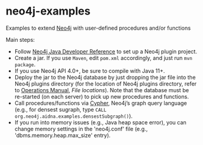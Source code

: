 # neo4j-examples
Examples to extend [Neo4j](https://neo4j.com/) with user-defined procedures and/or functions 

Main steps:

* Follow [Neo4j Java Developer Reference](https://neo4j.com/docs/pdf/neo4j-java-reference-4.1.pdf) to set up a Neo4j plugin project.
* Create a jar. If you use `Maven`, edit `pom.xml` accordingly, and just run `mvn package`.
* If you use Neo4j API 4.0+, be sure to compile with Java 11+.
* Deploy the jar to the Neo4j database by just dropping the jar file into the Neo4j plugins directory (for the location of Neo4j plugins directory, refer to [Operations Manual](https://neo4j.com/docs/pdf/neo4j-operations-manual-4.1.pdf), *File locations*). Note that the database must be re-started (on each server) to pick up new procedures and functions.
* Call procedures/functions via [Cypher](https://neo4j.com/developer/cypher-basics-i/), Neo4j’s graph query language (e.g., for densest sugraph, type `CALL org.neo4j.aidna.examples.densestSubgraph()`).
* If you run into memory issues (e.g., Java heap space error), you can change memory settings in the 'neo4j.conf' file (e.g., 'dbms.memory.heap.max_size' entry).
